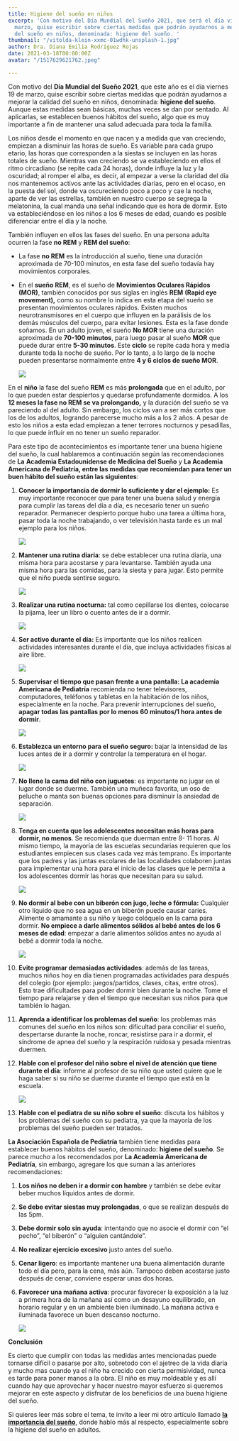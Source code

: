 ```yaml
---
title: Higiene del sueño en niños
excerpt: 'Con motivo del Día Mundial del Sueño 2021, que será el día viernes 19 de
  marzo, quise escribir sobre ciertas medidas que podrán ayudarnos a mejorar la calidad
  del sueño en niños, denominada: higiene del sueño. '
thumbnail: "/vitolda-klein-xxmc-01wdhk-unsplash-1.jpg"
author: Dra. Diana Emilia Rodríguez Rojas
date: 2021-03-18T00:00:00Z
avatar: "/1517629621762.jpeg"

---
```

Con motivo del **Día Mundial del Sueño 2021**, que este año es el día viernes 19 de marzo, quise escribir sobre ciertas medidas que podrán ayudarnos a mejorar la calidad del sueño en niños, denominada: **higiene del sueño**. Aunque estas medidas sean básicas, muchas veces se dan por sentado. Al aplicarlas, se establecen buenos hábitos del sueño, algo que es muy importante a fin de mantener una salud adecuada para toda la familia.

Los niños desde el momento en que nacen y a medida que van creciendo, empiezan a disminuir las horas de sueño. Es variable para cada grupo etario, las horas que corresponden a la siestas se incluyen en las horas totales de sueño. Mientras van creciendo se va estableciendo en ellos el ritmo circadiano (se repite cada 24 horas), donde influye la luz y la oscuridad; al romper el alba, es decir, al empezar a verse la claridad del día nos mantenemos activos ante las actividades diarias, pero en el ocaso, en la puesta del sol, donde va oscureciendo poco a poco y cae la noche, aparte de ver las estrellas, también en nuestro cuerpo se segrega la melatonina, la cual manda una señal indicando que es hora de dormir. Esto va estableciéndose en los niños a los 6 meses de edad, cuando es posible diferenciar entre el día y la noche.

También influyen en ellos las fases del sueño. En una persona adulta ocurren la fase **no REM** y **REM del sueño**:

* La fase **no REM** es la introducción al sueño, tiene una duración aproximada de 70-100 minutos, en esta fase del sueño todavía hay movimientos corporales.
* En el **sueño REM**, es el sueño de **Movimientos Oculares Rápidos (MOR)**, también conocidos por sus siglas en inglés **REM** **(Rapid eye movement),** como su nombre lo indica en esta etapa del sueño se presentan movimientos oculares rápidos. Existen muchos neurotransmisores en el cuerpo que influyen en la parálisis de los demás músculos del cuerpo, para evitar lesiones. Esta es la fase donde soñamos. En un adulto joven, el sueño **No MOR** tiene una duración aproximada de **70-100 minutos**, para luego pasar al sueño **MOR** que puede durar entre **5-30 minutos**. Este **ciclo** se repite cada hora y media durante toda la noche de sueño. Por lo tanto, a lo largo de la noche pueden presentarse normalmente entre **4 y 6 ciclos de sueño MOR**.

  ![](/tara-raye-fiwshslutfw-unsplash-1.jpg)

En el **niño** la fase del sueño **REM** es más **prolongada** que en el adulto, por lo que pueden estar despiertos y quedarse profundamente dormidos. A los **12 meses la fase no REM se va prolongando,** y la duración del sueño se va pareciendo al del adulto. Sin embargo, los ciclos van a ser más cortos que los de los adultos, logrando parecerse mucho más a los 2 años. A pesar de esto los niños a esta edad empiezan a tener terrores nocturnos y pesadillas, lo que puede influir en no tener un sueño reparador.

Para este tipo de acontecimientos es importante tener una buena higiene del sueño, la cual hablaremos a continuación según las recomendaciones de **La** **Academia Estadounidense de Medicina del Sueño** y **La Academia Americana de Pediatría, entre las medidas que recomiendan para tener un buen hábito del sueño están las siguientes**:

 1. **Conocer la importancia de dormir lo suficiente y dar el ejemplo:** Es muy importante reconocer que para tener una buena salud y energía para cumplir las tareas del día a día, es necesario tener un sueño reparador. Permanecer despierto porque hubo una tarea a última hora, pasar toda la noche trabajando, o ver televisión hasta tarde es un mal ejemplo para los niños.

    ![](/clint-mckoy-sd1clzsvhe4-unsplash-1.jpg)
 2. **Mantener una rutina diaria**: se debe establecer una rutina diaria, una misma hora para acostarse y para levantarse. También ayuda una misma hora para las comidas, para la siesta y para jugar. Esto permite que el niño pueda sentirse seguro.

    ![](/ocean-ng-l0xotanv94y-unsplash-1.jpg)
 3. **Realizar una rutina nocturna:** tal como cepillarse los dientes, colocarse la pijama, leer un libro o cuento antes de ir a dormir.

    ![](/picsea-eqltydzrx7u-unsplash-1.jpg)
 4. **Ser activo durante el día:** Es importante que los niños realicen actividades interesantes durante el día, que incluya actividades físicas al aire libre.

    ![](/yanapi-senaud-87n4ipql6c4-unsplash-1.jpg)
 5. **Supervisar el tiempo que pasan frente a una pantalla: La academia Americana de Pediatría** recomienda no tener televisores, computadores, teléfonos y tabletas en la habitación de los niños, especialmente en la noche. Para prevenir interrupciones del sueño, **apagar todas las pantallas por lo menos 60 minutos/1 hora antes de dormir**.

    ![](/jelleke-vanooteghem-chuzevdl4qm-unsplash-1.jpg)
 6. **Establezca un entorno para el sueño seguro:** bajar la intensidad de las luces antes de ir a dormir y controlar la temperatura en el hogar.

    ![](/marie-despeyroux-2xuyxslnfou-unsplash-1.jpg)
 7. **No llene la cama del niño con juguetes**: es importante no jugar en el lugar donde se duerme. También una muñeca favorita, un oso de peluche o manta son buenas opciones para disminuir la ansiedad de separación.

    ![](/tanaphong-toochinda-gagc07wvvck-unsplash-1.jpg)
 8. **Tenga en cuenta que los adolescentes necesitan más horas para dormir, no menos**. Se recomienda que duerman entre 8- 11 horas. Al mismo tiempo, la mayoría de las escuelas secundarias requieren que los estudiantes empiecen sus clases cada vez más temprano. Es importante que los padres y las juntas escolares de las localidades colaboren juntas para implementar una hora para el inicio de las clases que le permita a los adolescentes dormir las horas que necesitan para su salud.

    ![](/adrian-swancar-imafcyq7kh0-unsplash-1-1.jpg)
 9. **No dormir al bebe con un biberón con jugo, leche o fórmula:** Cualquier otro líquido que no sea agua en un biberón puede causar caries. Alimente o amamante a su niño y luego colóquelo en la cama para dormir. **No empiece a darle alimentos sólidos al bebé antes de los 6 meses de edad**: empezar a darle alimentos sólidos antes no ayuda al bebé a dormir toda la noche.

    ![](/kelly-sikkema-y1j60ifj5-m-unsplash-1.jpg)
10. **Evite programar demasiadas actividades**: además de las tareas, muchos niños hoy en día tienen programadas actividades para después del colegio (por ejemplo: juegos/partidos, clases, citas, entre otros). Esto trae dificultades para poder dormir bien durante la noche. Tome el tiempo para relajarse y den el tiempo que necesitan sus niños para que también lo hagan.
11. **Aprenda a identificar los problemas del sueño**: los problemas más comunes del sueño en los niños son: dificultad para conciliar el sueño, despertarse durante la noche, roncar, resistirse para ir a dormir, el síndrome de apnea del sueño y la respiración ruidosa y pesada mientras duermen.
12. **Hable con el profesor del niño sobre el nivel de atención que tiene durante el día**: informe al profesor de su niño que usted quiere que le haga saber si su niño se duerme durante el tiempo que está en la escuela.

    ![](/thomas-park-ss-r7bvcqty-unsplash-1.jpg)
13. **Hable con el pediatra de su niño sobre el sueño**: discuta los hábitos y los problemas del sueño con su pediatra, ya que la mayoría de los problemas del sueño pueden ser tratados.

**La Asociación Española de Pediatría** también tiene medidas para establecer buenos hábitos del sueño, denominado: **higiene del sueño**. Se parece mucho a los recomendados por **La Academia Americana de Pediatría**, sin embargo, agregare los que suman a las anteriores recomendaciones:

1. **Los niños no deben ir a dormir con hambre** y también se debe evitar beber muchos líquidos antes de dormir.
2. **Se debe evitar siestas muy prolongadas**, o que se realizan después de las 5pm.
3. **Debe dormir solo sin ayuda**: intentando que no asocie el dormir con “el pecho”, “el biberón” o “alguien cantándole”.
4. **No realizar ejercicio excesivo** justo antes del sueño.
5. **Cenar ligero**: es importante mantener una buena alimentación durante todo el día pero, para la cena, más aún. Tampoco deben acostarse justo después de cenar, conviene esperar unas dos horas.
6. **Favorecer una mañana activa**: procurar favorecer la exposición a la luz a primera hora de la mañana así como un desayuno equilibrado, en horario regular y en un ambiente bien iluminado. La mañana activa e iluminada favorece un buen descanso nocturno.

   ![](/zwaddi-yvybosibje8-unsplash-2.jpg)

**Conclusión**

Es cierto que cumplir con todas las medidas antes mencionadas puede tornarse difícil o pasarse por alto, sobretodo con el ajetreo de la vida diaria y mucho mas cuando ya el niño ha crecido con cierta permisividad, nunca es tarde para poner manos a la obra. El niño es muy moldeable y es allí cuando hay que aprovechar y hacer nuestro mayor esfuerzo si queremos mejorar en este aspecto y disfrutar de los beneficios de una buena higiene del sueño.

Si quieres leer más sobre el tema, te invito a leer mi otro artículo llamado [**la importancia del sueño**](https://www.pensalud.com/blog/la-importancia-del-sueno), donde hablo más al respecto, especialmente sobre la higiene del sueño en adultos.